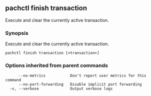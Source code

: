 ## pachctl finish transaction

Execute and clear the currently active transaction.

### Synopsis


Execute and clear the currently active transaction.

```
pachctl finish transaction [<transaction>]
```

### Options inherited from parent commands

```
      --no-metrics           Don't report user metrics for this command
      --no-port-forwarding   Disable implicit port forwarding
  -v, --verbose              Output verbose logs
```

